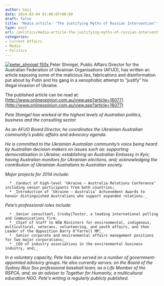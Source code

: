 ```yaml
---
author: bazj
date: 2014-03-04 01:06:07+00:00
draft: false
title: 'Media article: "The Justifying Myths of Russian Intervention"'
type: post
url: /politics/media-article-the-justifying-myths-of-russian-intervention/
categories:
- Current Affairs
- Media
- Politics
---
```


[![peter_shmigel 150x](http://www.ozeukes.com/wp-content/uploads/2014/03/peter_shmigel-150x.jpg)
](http://www.ozeukes.com/wp-content/uploads/2014/03/peter_shmigel-150x.jpg)Peter Shmigel, Public Affairs Director for the Australian Federation of Ukrainian Organisations (AFUO), has written an article exposing some of the malicious lies, fabrications and disinformation put about by Putin and his gang in a xenophobic attempt to “justify” his illegal invasion of Ukraine.  

The published article can be read at: [http://www.onlineopinion.com.au/view.asp?article=16077](http://www.onlineopinion.com.au/view.asp?article=16077)



_Pete Shmigel has worked at the highest levels of Australian politics, business and the consulting sector._

_As an AFUO Board Director, he coordinates the Ukrainian Australian community’s public affairs and advocacy agenda._

_He is committed to the Ukrainian Australian community’s voice being heard by Australian decision-makers on issues such as: supporting democratisation in Ukraine; establishing an Australian Embassy in Kyiv; having Australian monitors for Ukrainian elections, and; acknowledging the contribution of Ukrainian Australians to Australian society._

_Major projects for 2014 include:_



	  * _Conduct of high-level ‘Ukraine – Australia Relations Conference’ including senior participants from both countries;_
	  * _Introduction of ‘Ukraine – Australia’ Achievement Awards to honour distinguished Australians who support expanded relations._

_Pete’s professional roles include:_



	  * _Senior consultant, Crosby|Textor, a leading international polling and communications firm._
	  * _Chief of Staff to NSW Ministers for environmental, indigenous, multicultural, veterans, volunteering, and youth affairs, and then Leader of the Opposition Barry O’Farrell MP;_
	  * _Senior corporate and environmental affairs management positions for two major corporations;_
	  * _CEO of industry associations in the environmental business industry, and;_

_In a voluntary capacity, Pete has also served on a number of government-appointed advisory groups. He also currently serves: on the Board of the Sydney Blue Sox professional baseball team; as a Life Member of the RSPCA, and; as an adviser to Together for Humanity, a multicultural education NGO. Pete's writing is regularly publicly published._
